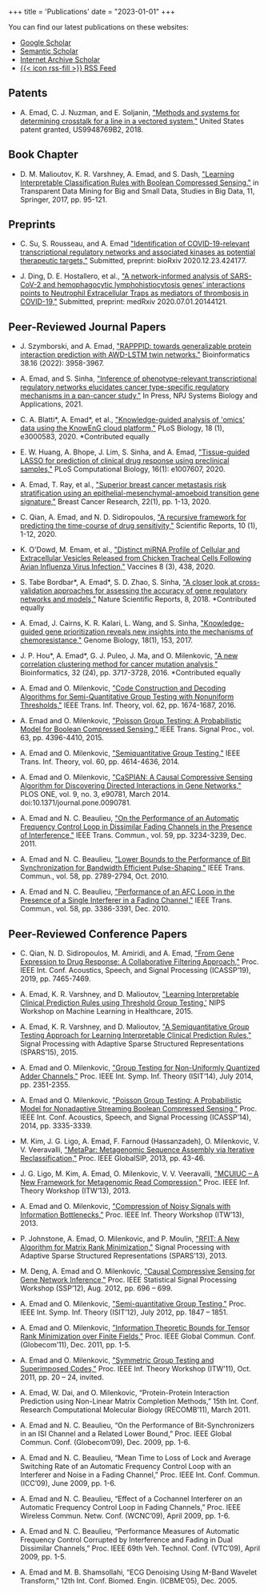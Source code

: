 +++
title = 'Publications'
date = "2023-01-01"
+++

You can find our latest publications on these websites:
* [Google Scholar](https://scholar.google.com/citations?user=P7DE70kAAAAJ&hl=en&oi=ao)
* [Semantic Scholar](https://www.semanticscholar.org/author/A.-Emad/1802821)
* [Internet Archive Scholar](https://scholar.archive.org/search?q=author%3A%22Amin+Emad%22) 
* [{{< icon rss-fill >}} RSS Feed](https://scholar.archive.org/feed/rss?q=author%3A%22Amin+Emad%22)

## Patents

* A. Emad, C. J. Nuzman, and E. Soljanin, ["Methods and systems for determining crosstalk for a line in a vectored system,"](https://patents.google.com/patent/US9948769B2/en) United States patent granted, US9948769B2, 2018.

## Book Chapter

* D. M. Malioutov, K. R. Varshney, A. Emad, and S. Dash, ["Learning Interpretable Classification Rules with Boolean Compressed Sensing,"](https://www.springer.com/gp/book/9783319540238) in Transparent Data Mining for Big and Small Data, Studies in Big Data, 11, Springer, 2017, pp. 95-121.

## Preprints

* C. Su, S. Rousseau, and A. Emad ["Identification of COVID-19-relevant transcriptional regulatory networks and associated kinases as potential therapeutic targets,"](https://doi.org/10.1101/2020.12.23.424177) Submitted, preprint: bioRxiv 2020.12.23.424177.

* J. Ding, D. E. Hostallero, et al., ["A network-informed analysis of SARS-CoV-2 and hemophagocytic lymphohistiocytosis genes' interactions points to Neutrophil Extracellular Traps as mediators of thrombosis in COVID-19,"](https://doi.org/10.1101/2020.07.01.20144121) Submitted, preprint: medRxiv 2020.07.01.20144121.


## Peer-Reviewed Journal Papers

* J. Szymborski, and A. Emad, ["RAPPPID: towards generalizable protein interaction prediction with AWD-LSTM twin networks."](https://academic.oup.com/bioinformatics/article-abstract/38/16/3958/6623405) Bioinformatics 38.16 (2022): 3958-3967.

* A. Emad, and S. Sinha, ["Inference of phenotype-relevant transcriptional regulatory networks elucidates cancer type-specific regulatory mechanisms in a pan-cancer study,"](https://www.biorxiv.org/content/early/2018/08/10/389734) In Press, NPJ Systems Biology and Applications, 2021.

* C. A. Blatti*, A. Emad*, et al., ["Knowledge-guided analysis of 'omics' data using the KnowEnG cloud platform,"](https://journals.plos.org/plosbiology/article?id=10.1371/journal.pbio.3000583) PLoS Biology, 18 (1), e3000583, 2020. *Contributed equally

* E. W. Huang, A. Bhope, J. Lim, S. Sinha, and A. Emad, ["Tissue-guided LASSO for prediction of clinical drug response using preclinical samples,"](https://doi.org/10.1371/journal.pcbi.1007607) PLoS Computational Biology, 16(1): e1007607, 2020.

* A. Emad, T. Ray, et al., ["Superior breast cancer metastasis risk stratification using an epithelial-mesenchymal-amoeboid transition gene signature,"](https://breast-cancer-research.biomedcentral.com/articles/10.1186/s13058-020-01304-8) Breast Cancer Research, 22(1), pp. 1-13, 2020.

* C. Qian, A. Emad, and N. D. Sidiropoulos, ["A recursive framework for predicting the time-course of drug sensitivity,"](https://doi.org/10.1038/s41598-020-74725-2) Scientific Reports, 10 (1), 1-12, 2020.

* K. O'Dowd, M. Emam, et al., ["Distinct miRNA Profile of Cellular and Extracellular Vesicles Released from Chicken Tracheal Cells Following Avian Influenza Virus Infection,"](https://doi.org/10.3390/vaccines8030438) Vaccines 8 (3), 438, 2020.

* S. Tabe Bordbar*, A. Emad*, S. D. Zhao, S. Sinha, ["A closer look at cross-validation approaches for assessing the accuracy of gene regulatory networks and models,"](https://www.ncbi.nlm.nih.gov/pmc/articles/PMC5920056) Nature Scientific Reports, 8, 2018. *Contributed equally

* A. Emad, J. Cairns, K. R. Kalari, L. Wang, and S. Sinha, ["Knowledge-guided gene prioritization reveals new insights into the mechanisms of chemoresistance,"](https://genomebiology.biomedcentral.com/articles/10.1186/s13059-017-1282-3) Genome Biology, 18(1), 153, 2017.

* J. P. Hou*, A. Emad*, G. J. Puleo, J. Ma, and O. Milenkovic, ["A new correlation clustering method for cancer mutation analysis,"](https://academic.oup.com/bioinformatics/article/32/24/3717/2525658) Bioinformatics, 32 (24), pp. 3717-3728, 2016. *Contributed equally

* A. Emad and O. Milenkovic, ["Code Construction and Decoding Algorithms for Semi-Quantitative Group Testing with Nonuniform Thresholds,"](https://ieeexplore.ieee.org/document/7398035/) IEEE Trans. Inf. Theory, vol. 62, pp. 1674-1687, 2016.

* A. Emad and O. Milenkovic, ["Poisson Group Testing: A Probabilistic Model for Boolean Compressed Sensing,"](https://ieeexplore.ieee.org/document/7124525/) IEEE Trans. Signal Proc., vol. 63, pp. 4396-4410, 2015.

* A. Emad and O. Milenkovic, ["Semiquantitative Group Testing,"](https://ieeexplore.ieee.org/document/6823721/) IEEE Trans. Inf. Theory, vol. 60, pp. 4614-4636, 2014.

* A. Emad and O. Milenkovic, ["CaSPIAN: A Causal Compressive Sensing Algorithm for Discovering Directed Interactions in Gene Networks,"](https://journals.plos.org/plosone/article?id=10.1371/journal.pone.0090781) PLOS ONE, vol. 9, no. 3, e90781, March 2014. doi:10.1371/journal.pone.0090781.

* A. Emad and N. C. Beaulieu, ["On the Performance of an Automatic Frequency Control Loop in Dissimilar Fading Channels in the Presence of Interference,"](https://ieeexplore.ieee.org/document/5958746/) IEEE Trans. Commun., vol. 59, pp. 3234-3239, Dec. 2011.

* A. Emad and N. C. Beaulieu, ["Lower Bounds to the Performance of Bit Synchronization for Bandwidth Efficient Pulse-Shaping,"](https://ieeexplore.ieee.org/document/5567185/) IEEE Trans. Commun., vol. 58, pp. 2789-2794, Oct. 2010.

* A. Emad and N. C. Beaulieu, ["Performance of an AFC Loop in the Presence of a Single Interferer in a Fading Channel,"](https://ieeexplore.ieee.org/abstract/document/5599261/) IEEE Trans. Commun., vol. 58, pp. 3386-3391, Dec. 2010.

## Peer-Reviewed Conference Papers

* C. Qian, N. D. Sidiropoulos, M. Amiridi, and A. Emad, ["From Gene Expression to Drug Response: A Collaborative Filtering Approach,"](https://ieeexplore.ieee.org/document/8683404) Proc. IEEE Int. Conf. Acoustics, Speech, and Signal Processing (ICASSP’19), 2019, pp. 7465-7469.

* A. Emad, K. R. Varshney, and D. Malioutov, ["Learning Interpretable Clinical Prediction Rules using Threshold Group Testing,'](http://krvarshney.github.io/pubs/EmadVM_nipsw2015.pdf) NIPS Workshop on Machine Learning in Healthcare, 2015.

* A. Emad, K. R. Varshney, and D. Malioutov, ["A Semiquantitative Group Testing Approach for Learning Interpretable Clinical Prediction Rules,"](http://krvarshney.github.io/pubs/EmadVM_spars2015.pdf) Signal Processing with Adaptive Sparse Structured Representations (SPARS’15), 2015.

* A. Emad and O. Milenkovic, ["Group Testing for Non-Uniformly Quantized Adder Channels,"](https://ieeexplore.ieee.org/document/6875254/) Proc. IEEE Int. Symp. Inf. Theory (ISIT’14), July 2014, pp. 2351-2355.

* A. Emad and O. Milenkovic, ["Poisson Group Testing: A Probabilistic Model for Nonadaptive Streaming Boolean Compressed Sensing,"](https://ieeexplore.ieee.org/document/6854218/) Proc. IEEE Int. Conf. Acoustics, Speech, and Signal Processing (ICASSP’14), 2014, pp. 3335-3339.

* M. Kim, J. G. Ligo, A. Emad, F. Farnoud (Hassanzadeh), O. Milenkovic, V. V. Veeravalli, ["MetaPar: Metagenomic Sequence Assembly via Iterative Reclassification,"](https://ieeexplore.ieee.org/document/6736807/) Proc. IEEE GlobalSIP, 2013, pp. 43-46.

* J. G. Ligo, M. Kim, A. Emad, O. Milenkovic, V. V. Veeravalli, ["MCUIUC – A New Framework for Metagenomic Read Compression,"](https://ieeexplore.ieee.org/document/6691312/) Proc. IEEE Inf. Theory Workshop (ITW’13), 2013.

* A. Emad and O. Milenkovic, ["Compression of Noisy Signals with Information Bottlenecks,"](https://ieeexplore.ieee.org/document/6691344/) Proc. IEEE Inf. Theory Workshop (ITW’13), 2013.

* P. Johnstone, A. Emad, O. Milenkovic, and P. Moulin, ["RFIT: A New Algorithm for Matrix Rank Minimization,"](http://www.ifp.illinois.edu/~moulin/Papers/RFIT13-pat.pdf) Signal Processing with Adaptive Sparse Structured Representations (SPARS’13), 2013.

* M. Deng, A. Emad and O. Milenkovic, ["Causal Compressive Sensing for Gene Network Inference,"](https://ieeexplore.ieee.org/document/6319797/) Proc. IEEE Statistical Signal Processing Workshop (SSP’12), Aug. 2012, pp. 696 – 699.

* A. Emad and O. Milenkovic, ["Semi-quantitative Group Testing,"](http://ieeexplore.ieee.org/xpl/articleDetails.jsp?arnumber=6283599) Proc. IEEE Int. Symp. Inf. Theory (ISIT’12), July 2012, pp. 1847 – 1851.

* A. Emad and O. Milenkovic, ["Information Theoretic Bounds for Tensor Rank Minimization over Finite Fields,"](http://ieeexplore.ieee.org/xpl/articleDetails.jsp?arnumber=6133547) Proc. IEEE Global Commun. Conf. (Globecom’11), Dec. 2011, pp. 1-5.

* A. Emad and O. Milenkovic, ["Symmetric Group Testing and Superimposed Codes,"](http://ieeexplore.ieee.org/xpl/articleDetails.jsp?arnumber=6089379) Proc. IEEE Inf. Theory Workshop (ITW’11), Oct. 2011, pp. 20 – 24, invited.

* A. Emad, W. Dai, and O. Milenkovic, “Protein-Protein Interaction Prediction using Non-Linear Matrix Completion Methods,” 15th Int. Conf. Research Computational Molecular Biology (RECOMB’11), March 2011.

* A. Emad and N. C. Beaulieu, “On the Performance of Bit-Synchronizers in an ISI Channel and a Related Lower Bound,” Proc. IEEE Global Commun. Conf. (Globecom’09), Dec. 2009, pp. 1-6.

* A. Emad and N. C. Beaulieu, “Mean Time to Loss of Lock and Average Switching Rate of an Automatic Frequency Control Loop with an Interferer and Noise in a Fading Channel,” Proc. IEEE Int. Conf. Commun. (ICC’09), June 2009, pp. 1-6.

* A. Emad and N. C. Beaulieu, “Effect of a Cochannel Interferer on an Automatic Frequency Control Loop in Fading Channels,” Proc. IEEE Wireless Commun. Netw. Conf. (WCNC’09), April 2009, pp. 1-6.

* A. Emad and N. C. Beaulieu, “Performance Measures of Automatic Frequency Control Corrupted by Interference and Fading in Dual Dissimilar Channels,” Proc. IEEE 69th Veh. Technol. Conf. (VTC’09), April 2009, pp. 1-5.

* A. Emad and M. B. Shamsollahi, “ECG Denoising Using M-Band Wavelet Transform,” 12th Int. Conf. Biomed. Engin. (ICBME’05), Dec. 2005.